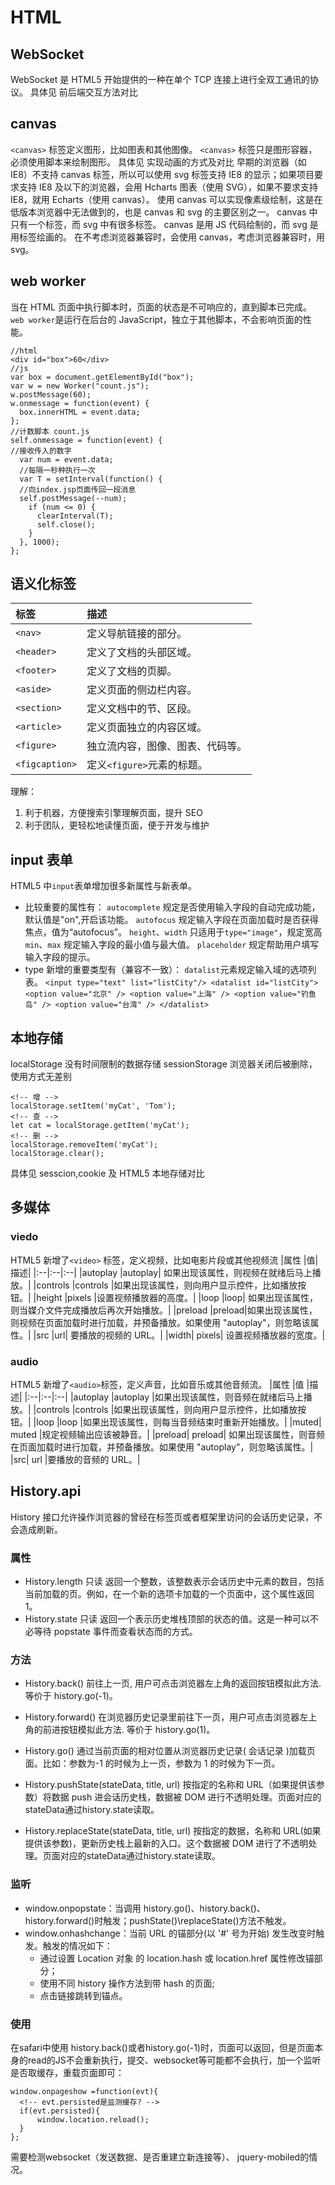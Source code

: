 # HTML
## WebSocket

WebSocket 是 HTML5 开始提供的一种在单个 TCP 连接上进行全双工通讯的协议。
具体见 前后端交互方法对比

## canvas

`<canvas>` 标签定义图形，比如图表和其他图像。
`<canvas>` 标签只是图形容器，必须使用脚本来绘制图形。
具体见 实现动画的方式及对比
早期的浏览器（如 IE8）不支持 canvas 标签，所以可以使用 svg 标签支持 IE8 的显示；如果项目要求支持 IE8 及以下的浏览器，会用 Hcharts 图表（使用 SVG），如果不要求支持 IE8，就用 Echarts（使用 canvas）。
使用 canvas 可以实现像素级绘制，这是在低版本浏览器中无法做到的，也是 canvas 和 svg 的主要区别之一。
canvas 中只有一个标签，而 svg 中有很多标签。
canvas 是用 JS 代码绘制的，而 svg 是用标签绘画的。
在不考虑浏览器兼容时，会使用 canvas，考虑浏览器兼容时，用 svg。

## web worker

当在 HTML 页面中执行脚本时，页面的状态是不可响应的，直到脚本已完成。
`web worker`是运行在后台的 JavaScript，独立于其他脚本，不会影响页面的性能。

```
//html
<div id="box">60</div>
//js
var box = document.getElementById("box");
var w = new Worker("count.js");
w.postMessage(60);
w.onmessage = function(event) {
  box.innerHTML = event.data;
};
//计数脚本 count.js
self.onmessage = function(event) {
//接收传入的数字
  var num = event.data;
  //每隔一秒种执行一次
  var T = setInterval(function() {
  //向index.jsp页面传回一段消息
  self.postMessage(--num);
    if (num <= 0) {
      clearInterval(T);
      self.close();
    }
  }, 1000);
};
```

## 语义化标签

| 标签           | 描述                             |
| :------------- | :------------------------------- |
| `<nav>`        | 定义导航链接的部分。             |
| `<header>`     | 定义了文档的头部区域。           |
| `<footer>`     | 定义了文档的页脚。               |
| `<aside>`      | 定义页面的侧边栏内容。           |
| `<section>`    | 定义文档中的节、区段。           |
| `<article>`    | 定义页面独立的内容区域。         |
| `<figure>`     | 独立流内容，图像、图表、代码等。 |
| `<figcaption>` | 定义`<figure>`元素的标题。       |

理解：

1. 利于机器，方便搜索引擎理解页面，提升 SEO
2. 利于团队，更轻松地读懂页面，便于开发与维护

## input 表单

HTML5 中`input`表单增加很多新属性与新表单。

- 比较重要的属性有：
  `autocomplete` 规定是否使用输入字段的自动完成功能，默认值是"on",开启该功能。
  `autofocus` 规定输入字段在页面加载时是否获得焦点，值为“autofocus”。
  `height`、`width` 只适用于`type="image"`，规定宽高
  `min`、`max` 规定输入字段的最小值与最大值。
  `placeholder` 规定帮助用户填写输入字段的提示。
- type 新增的重要类型有（兼容不一致）：
  `datalist`元素规定输入域的选项列表。
  `<input type="text" list="listCity"/> <datalist id="listCity"> <option value="北京" /> <option value="上海" /> <option value="钓鱼岛" /> <option value="台湾" /> </datalist>`

## 本地存储

localStorage 没有时间限制的数据存储
sessionStorage 浏览器关闭后被删除，使用方式无差别

```
<!-- 增 -->
localStorage.setItem('myCat', 'Tom');
<!-- 查 -->
let cat = localStorage.getItem('myCat');
<!-- 删 -->
localStorage.removeItem('myCat');
localStorage.clear();
```

具体见 sesscion,cookie 及 HTML5 本地存储对比

## 多媒体

### viedo

HTML5 新增了`<video>` 标签，定义视频，比如电影片段或其他视频流
|属性 |值| 描述|
|:--|:--|:--|
|autoplay |autoplay| 如果出现该属性，则视频在就绪后马上播放。|
|controls |controls |如果出现该属性，则向用户显示控件，比如播放按钮。|
|height |pixels |设置视频播放器的高度。|
|loop |loop| 如果出现该属性，则当媒介文件完成播放后再次开始播放。|
|preload |preload|如果出现该属性，则视频在页面加载时进行加载，并预备播放。如果使用 "autoplay"，则忽略该属性。|
|src |url| 要播放的视频的 URL。|
|width| pixels| 设置视频播放器的宽度。|

### audio

HTML5 新增了`<audio>`标签，定义声音，比如音乐或其他音频流。
|属性 |值 |描述|
|:--|:--|:--|
|autoplay |autoplay |如果出现该属性，则音频在就绪后马上播放。|
|controls |controls |如果出现该属性，则向用户显示控件，比如播放按钮。|
|loop |loop |如果出现该属性，则每当音频结束时重新开始播放。|
|muted| muted |规定视频输出应该被静音。|
|preload| preload| 如果出现该属性，则音频在页面加载时进行加载，并预备播放。如果使用 "autoplay"，则忽略该属性。|
|src| url |要播放的音频的 URL。|

## History.api

History 接口允许操作浏览器的曾经在标签页或者框架里访问的会话历史记录，不会造成刷新。

### 属性

- History.length 只读
  返回一个整数，该整数表示会话历史中元素的数目，包括当前加载的页。例如，在一个新的选项卡加载的一个页面中，这个属性返回 1。
- History.state 只读
  返回一个表示历史堆栈顶部的状态的值。这是一种可以不必等待 popstate 事件而查看状态而的方式。

### 方法

- History.back()
  前往上一页, 用户可点击浏览器左上角的返回按钮模拟此方法. 等价于 history.go(-1)。

- History.forward()
  在浏览器历史记录里前往下一页，用户可点击浏览器左上角的前进按钮模拟此方法. 等价于 history.go(1)。

- History.go()
  通过当前页面的相对位置从浏览器历史记录( 会话记录 )加载页面。比如：参数为-1 的时候为上一页，参数为 1 的时候为下一页。

- History.pushState(stateData, title, url)
  按指定的名称和 URL（如果提供该参数）将数据 push 进会话历史栈，数据被 DOM 进行不透明处理。页面对应的stateData通过history.state读取。

- History.replaceState(stateData, title, url)
  按指定的数据，名称和 URL(如果提供该参数)，更新历史栈上最新的入口。这个数据被 DOM 进行了不透明处理。页面对应的stateData通过history.state读取。

### 监听

- window.onpopstate：当调用 history.go()、history.back()、history.forward()时触发；pushState()\replaceState()方法不触发。
- window.onhashchange：当前 URL 的锚部分(以 '#' 号为开始) 发生改变时触发。触发的情况如下：
  - 通过设置 Location 对象 的 location.hash 或 location.href 属性修改锚部分；
  - 使用不同 history 操作方法到带 hash 的页面;
  - 点击链接跳转到锚点。

### 使用
<!-- TODO: 以下还是需要重新测试与检测 -->
在safari中使用 history.back()或者history.go(-1)时，页面可以返回，但是页面本身的read的JS不会重新执行，提交、websocket等可能都不会执行，加一个监听是否取缓存，重载页面即可：
```
window.onpageshow =function(evt){
  <!-- evt.persisted是监测缓存? -->
  if(evt.persisted){ 
      window.location.reload();
  }
};
```

需要检测websocket（发送数据、是否重建立新连接等）、 jquery-mobiled的情况。